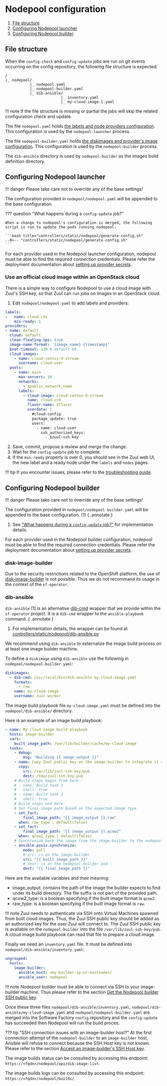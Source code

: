 # Nodepool configuration


1. [File structure](#file-structure)
1. [Configuring Nodepool launcher](#configuring-nodepool-launcher)
1. [Configuring Nodepool builder](#configuring-nodepool-builder)

## File structure

When the `config-check` and `config-update` jobs are run on git events occurring on the config repository, the following file structure is expected:

```
/
|_ nodepool/
           |_ nodepool.yaml
	       |_ nodepool-builder.yaml
           |_ dib-ansible/
                         |_ inventory.yaml
                         |_ my-cloud-image-1.yaml
```

!!! note
    If the file structure is missing or partial the jobs will skip the related configuration check and update.

The file `nodepool.yaml` holds [the labels and node providers configuration](https://zuul-ci.org/docs/nodepool/latest/configuration.html). This configuration is used by the `nodepool-launcher` process.

The file `nodepool-builder.yaml` holds [the diskimages and provider's image configuration](https://zuul-ci.org/docs/nodepool/latest/configuration.html). This configuration is used by the `nodepool-builder` process.

The `dib-ansible` directory is used by `nodepool-builder` as the images build definition directory.

## Configuring Nodepool launcher

!!! danger
    Please take care not to override any of the base settings!

The configuration provided in `nodepool/nodepool.yaml` will be appended to the base configuration.

??? question "What happens during a `config-update` job?"

    When a change to nodepool's configuration is merged, the following script is run to update the pods running nodepool:

    ```bash title="controllers/static/nodepool/generate-config.sh"
    --8<-- "controllers/static/nodepool/generate-config.sh"
    ```

For each provider used in the Nodepool launcher configuration, nodepool must be able to find the required connection credentials. Please refer the deployment documentation about [setting up provider secrets](../deployment/nodepool.md#setting-up-provider-secrets).

### Use an official cloud image within an OpenStack cloud

There is a simple way to configure Nodepool to use a cloud image with Zuul's SSH key, so that Zuul can run jobs on images in an OpenStack cloud.

1. Edit `nodepool/nodepool.yaml` to add labels and providers:

```yaml
labels:
-   name: cloud-c9s
    min-ready: 1
providers:
- name: default
  cloud: default
  clean-floating-ips: true
  image-name-format: '{image_name}-{timestamp}'
  boot-timeout: 120 # default 60
  cloud-images:
    - name: cloud-centos-9-stream
      username: cloud-user
  pools:
    - name: main
      max-servers: 10
      networks:
        - $public_network_name
      labels:
        - cloud-image: cloud-centos-9-stream
          name: cloud-cs9
          flavor-name: $flavor
          userdata: |
            #cloud-config
            package_update: true
            users:
              - name: cloud-user
                ssh_authorized_keys:
                  - $zuul-ssh-key
```

2. Save, commit, propose a review and merge the change.
3. Wait for the `config-update` job to complete.
4. If the `min-ready` property is over 0, you should see in the Zuul web UI, the new label and
   a ready node under the `labels` and `nodes` pages.

!!! tip
    If you encounter issues, please refer to the [troubleshooting guide](../deployment/nodepool.md#troubleshooting).

## Configuring Nodepool builder

!!! danger
    Please take care not to override any of the base settings!

The configuration provided in `nodepool/nodepool-builder.yaml` will be appended to the base configuration. (1)
{ .annotate }

1. See ["What happens during a `config-update` job?"](#configuring-nodepool-launcher) for implementation details.

For each provider used in the Nodepool builder configuration, nodepool must be able to find the required connection credentials. Please refer the deployment documentation about [setting up provider secrets](../deployment/nodepool.md#setting-up-provider-secrets).

### disk-image-builder

Due to the security restrictions related to the OpenShift platform, the use of [disk-image-builder](https://docs.openstack.org/diskimage-builder/) is not possible. Thus we do not recommand its usage in the context of the `sf-operator`.

### dib-ansible

`dib-ansible` (1) is an alternative [dib-cmd](https://zuul-ci.org/docs/nodepool/latest/configuration.html#attr-diskimages.dib-cmd) wrapper that we provide within the `sf-operator` project. It is a `dib-cmd` wrapper to the `ansible-playbook` command.
{ .annotate }

1. For implementation details, the wrapper can be found at [controllers/static/nodepool/dib-ansible.py](https://raw.githubusercontent.com/softwarefactory-project/sf-operator/master/controllers/static/nodepool/dib-ansible.py)

We recommend using `dib-ansible` to externalize the image build process on at least one image builder machine.

To define a `diskimage` using `dib-ansible` use the following in `nodepool/nodepool-builder.yaml`:

```yaml
diskimages:
  - dib-cmd: /usr/local/bin/dib-ansible my-cloud-image.yaml
    formats:
      - raw
    name: my-cloud-image
    username: zuul-worker
```

The image build playbook file `my-cloud-image.yaml` must be defined into the `nodepool/dib-ansible/` directory.

Here is an example of an image build playbook:

```yaml
- name: My cloud image build playbook
  hosts: image-builder
  vars:
    built_image_path: /var/lib/builder/cache/my-cloud-image
  tasks:
    - debug:
        msg: "Building {{ image_output }}"
    - name: Copy Zuul public key on the image-builder to integrate it on the built cloud image
      copy:
        src: /var/lib/zuul-ssh-key/pub
        dest: /tmp/zuul-ssh-key.pub
    # Build steps begin from here
    # - name: Build task 1
    #   shell: true
    # - name: Build task 2
    #   shell: true
    # Build steps end here
    # Set final image path based on the expected image type
    - set_fact:
        final_image_path: "{{ image_output }}.raw"
      when: raw_type | default(false)
    - set_fact:
        final_image_path: "{{ image_output }}.qcow2"
      when: qcow2_type | default(false)
    # Synchronize back the image from the image-builder to the nodepool-builder
    - ansible.posix.synchronize:
        mode: pull
        # src: is on the image-builder
        src: "{{ built_image_path }}"
        # dest: is on the nodepool-builder pod
        dest: "{{ final_image_path }}"
```

Here are the available variables and their meaning:

- image_output: contains the path of the image the builder expects to find under its build directory. The file suffix is not part of the provided path.
- qcow2_type: is a boolean specifying if the built image format is `qcow2`.
- raw_type: is a boolean specifying if the built image format is `raw`.

!!! note
    Zuul needs to authenticate via SSH onto Virtual Machines spawned from built cloud images. Thus, the Zuul SSH public key should be added as
    an authorized key for the user Zuul will connect to. The Zuul SSH public key is available on the `nodepool-builder` into the file
    `/var/lib/zuul-ssh-key/pub`. A cloud image build playbook can read that file to prepare a cloud image.

Finally we need an `inventory.yaml` file. It must be defined into `nodepool/dib-ansible/inventory.yaml`:

```yaml
ungrouped:
  hosts:
    image-builder:
      ansible_host: <my-builder-ip-or-hostname>/
      ansible_user: nodepool
```

!!! note
    Nodepool builder must be able to connect via SSH to your image-builder machine. Thus please refer to the section [Get the Nodepool builder SSH public key](../deployment/nodepool.md#get-the-builders-ssh-public-key).

Once these three files `nodepool/dib-ansible/inventory.yaml`, `nodepool/dib-ansible/my-cloud-image.yaml` and `nodepool/nodepool-builder.yaml` are merged into the Software Factory `config` repository and the `config-update` has succeeded then Nodepool will run the build proces.

??? tip "SSH connection issues with an image-builder host?"
    At the first connection attempt of the `nodepool-builder` to an `image-builder` host, Ansible will refuse to connect because the SSH Host key is not known. Please refer to the section [Accept an image-builder's SSH Host key](../deployment/nodepool.md#accept-an-image-builders-ssh-host-key).

The image builds status can be consulted by accessing this endpoint: `https://<fqdn>/nodepool/api/dib-image-list`.

The image builds logs can be consulted by accessing this endpoint: `https://<fqdn>/nodepool/builds/`.